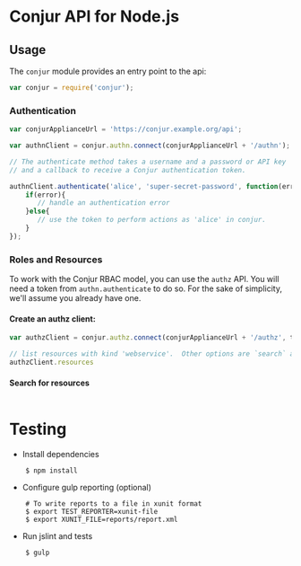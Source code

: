 # Conjur API for Node.js

## Usage

The `conjur` module provides an entry point to the api:

```js
var conjur = require('conjur');
```

### Authentication


```js
var conjurApplianceUrl = 'https://conjur.example.org/api';

var authnClient = conjur.authn.connect(conjurApplianceUrl + '/authn');

// The authenticate method takes a username and a password or API key
// and a callback to receive a Conjur authentication token.

authnClient.authenticate('alice', 'super-secret-password', function(error, token){
    if(error){
       // handle an authentication error
    }else{
       // use the token to perform actions as 'alice' in conjur.
    }
});
```

### Roles and Resources

To work with the Conjur RBAC model, you can use the `authz` API.  You will need a token from
`authn.authenticate` to do so.  For the sake of simplicity, we'll assume you already have one.

#### Create an authz client:
```js
var authzClient = conjur.authz.connect(conjurApplianceUrl + '/authz', token);

// list resources with kind 'webservice'.  Other options are `search` and `owner`
authzClient.resources

```

#### Search for resources
```js


```



# Testing

* Install dependencies
```
    $ npm install
```

* Configure gulp reporting (optional)
```
    # To write reports to a file in xunit format
    $ export TEST_REPORTER=xunit-file
    $ export XUNIT_FILE=reports/report.xml
```

* Run jslint and tests
```
    $ gulp
```
